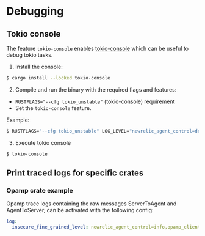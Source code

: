 # Debugging

## Tokio console

The feature `tokio-console` enables [tokio-console](https://github.com/tokio-rs/console?tab=readme-ov-file#tokio-console)
which can be useful to debug tokio tasks.

1. Install the console:

```bash
$ cargo install --locked tokio-console
```

2. Compile and run the binary with the required flags and features:

* `RUSTFLAGS="--cfg tokio_unstable"` (tokio-console) requirement
* Set the `tokio-console` feature.

Example:

```bash
$ RUSTFLAGS="--cfg tokio_unstable" LOG_LEVEL="newrelic_agent_control=debug" cargo run --bin newrelic-agent-control --features k8s,tokio-console # ...
```

3. Execute tokio console

```bash
$ tokio-console
```

## Print traced logs for specific crates

### Opamp crate example
Opamp trace logs containing the raw messages ServerToAgent and AgentToServer, can be activated with the following config:
```yaml
log:
  insecure_fine_grained_level: newrelic_agent_control=info,opamp_client=trace,off
```
